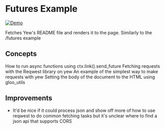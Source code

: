 # Futures Example

[![Demo](https://img.shields.io/website?label=demo&url=https%3A%2F%2Fexamples.yew.rs%2Fasync_reqwest)](https://examples.yew.rs/async_reqwest)

Fetches Yew's README file and renders it to the page. Similarly to the /futures example

## Concepts

How to run async functions using ctx.link().send_future
Fetching requests with the Reqwest library on yew
An example of the simplest way to make requests with yew
Setting the body of the document to the HTML using gloo_utils

## Improvements

- It'd be nice if it could process json and show off more of how to use reqwest to do common fetching tasks but it's unclear where to find a json api that supports CORS